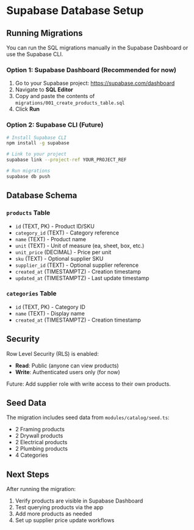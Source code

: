 # Supabase Database Setup

## Running Migrations

You can run the SQL migrations manually in the Supabase Dashboard or use the Supabase CLI.

### Option 1: Supabase Dashboard (Recommended for now)

1. Go to your Supabase project: https://supabase.com/dashboard
2. Navigate to **SQL Editor**
3. Copy and paste the contents of `migrations/001_create_products_table.sql`
4. Click **Run**

### Option 2: Supabase CLI (Future)

```bash
# Install Supabase CLI
npm install -g supabase

# Link to your project
supabase link --project-ref YOUR_PROJECT_REF

# Run migrations
supabase db push
```

## Database Schema

### `products` Table

- `id` (TEXT, PK) - Product ID/SKU
- `category_id` (TEXT) - Category reference
- `name` (TEXT) - Product name
- `unit` (TEXT) - Unit of measure (ea, sheet, box, etc.)
- `unit_price` (DECIMAL) - Price per unit
- `sku` (TEXT) - Optional supplier SKU
- `supplier_id` (TEXT) - Optional supplier reference
- `created_at` (TIMESTAMPTZ) - Creation timestamp
- `updated_at` (TIMESTAMPTZ) - Last update timestamp

### `categories` Table

- `id` (TEXT, PK) - Category ID
- `name` (TEXT) - Display name
- `created_at` (TIMESTAMPTZ) - Creation timestamp

## Security

Row Level Security (RLS) is enabled:

- **Read**: Public (anyone can view products)
- **Write**: Authenticated users only (for now)

Future: Add supplier role with write access to their own products.

## Seed Data

The migration includes seed data from `modules/catalog/seed.ts`:

- 2 Framing products
- 2 Drywall products
- 2 Electrical products
- 2 Plumbing products
- 4 Categories

## Next Steps

After running the migration:

1. Verify products are visible in Supabase Dashboard
2. Test querying products via the app
3. Add more products as needed
4. Set up supplier price update workflows
